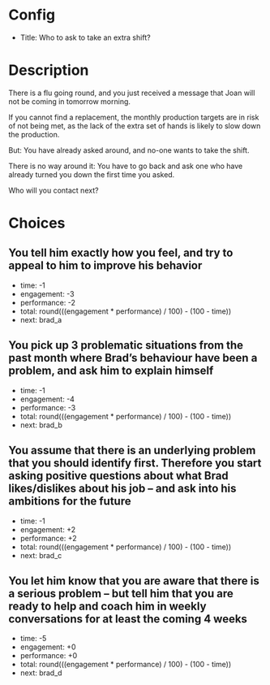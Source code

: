 # Config
 - Title: Who to ask to take an extra shift?

# Description
There is a flu going round, and you just received a message that Joan will not be coming in tomorrow morning. 

If you cannot find a replacement, the monthly production targets are in risk of not being met, as the lack of the extra set of hands is likely to slow down the production. 

But: You have already asked around, and no-one wants to take the shift. 

There is no way around it: You have to go back and ask one who have already turned you down the first time you asked. 

Who will you contact next?

# Choices
## You tell him exactly how you feel, and try to appeal to him to improve his behavior
 - time: -1
 - engagement: -3
 - performance: -2
 - total: round(((engagement * performance) / 100) - (100 - time))
 - next: brad_a

## You pick up 3 problematic situations from the past month where Brad’s behaviour have been a problem, and ask him to explain himself
 - time: -1
 - engagement: -4
 - performance: -3
 - total: round(((engagement * performance) / 100) - (100 - time))
 - next: brad_b

## You assume that there is an underlying problem that you should identify first. Therefore you start asking positive questions about what Brad likes/dislikes about his job – and ask into his ambitions for the future
 - time: -1
 - engagement: +2
 - performance: +2
 - total: round(((engagement * performance) / 100) - (100 - time))
 - next: brad_c

## You let him know that you are aware that there is a serious problem – but tell him that you are ready to help and coach him in weekly conversations for at least the coming 4 weeks
 - time: -5
 - engagement: +0
 - performance: +0
 - total: round(((engagement * performance) / 100) - (100 - time))
 - next: brad_d
